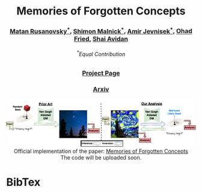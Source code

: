 <h1 style="text-align: center;">
Memories of Forgotten Concepts
</h1>

<h3 style="text-align: center;">
<a href="https://scholar.google.com/citations?user=5TS4vucAAAAJ&hl=en&oi=ao">Matan Rusanovsky<sup>*</sup></a>,
<a href="https://www.malnick.net/in/shimon-malnick-1b8404125/">Shimon Malnick<sup>*</sup></a>,
<a href="https://scholar.google.com/citations?hl=en&user=czm6bkUAAAAJ">Amir Jevnisek<sup>*</sup></a>,
<a href="https://www.ohadf.com/"> Ohad Fried</a>,
<a href="http://www.eng.tau.ac.il/~avidan/"> Shai Avidan</a>
</h3>

<div style="text-align: center;">
    <h6><sup>*</sup>Equal Contribution</h6>
</div>

<h3 style="text-align: center;">
<a href="https://matanr.github.io/Memories_of_Forgotten_Concepts/">Project Page</a>
</h3>

<h3 style="text-align: center;">
<!-- add ref to arxiv below -->
<a href="">Arxiv</a>
</h3>

<img src="images/teaser.png">

<div style="text-align: center;">
Official implementation of the paper:
 <a href=""> Memories of Forgotten Concepts</a>
<br>
The code will be uploaded soon.
</div>

# BibTex
```bib
```
